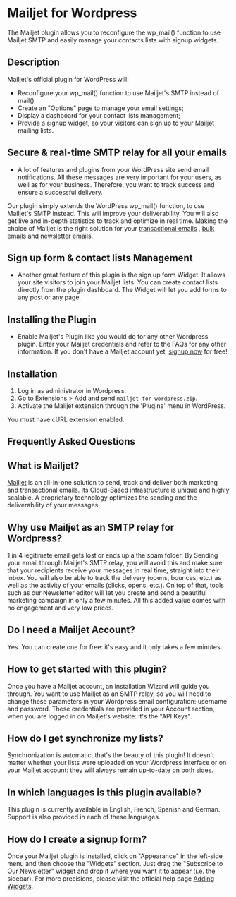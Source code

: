 Mailjet for Wordpress
=====================

The Mailjet plugin allows you to reconfigure the wp_mail() function to use Mailjet SMTP and easily manage your contacts lists with signup widgets.


Description
-----------

Mailjet's official plugin for WordPress will:

- Reconfigure your wp_mail() function to use Mailjet's SMTP instead of mail() 
- Create an "Options" page to manage your email settings; 
- Display a dashboard for your contact lists management;
- Provide a signup widget, so your visitors can sign up to your Mailjet mailing lists.


## Secure & real-time SMTP relay for all your emails
- A lot of features and plugins from your WordPress site send email notifications. All these messages are very important for your users, as well as for your business. Therefore, you want to track success and ensure a successful delivery. 

Our plugin simply extends the WordPress wp_mail() function, to use Mailjet's SMTP instead. This will improve your deliverability. You will also get live and in-depth statistics to track and optimize in real time. Making the choice of Mailjet is the right solution for your [transactional emails](http://www.mailjet.com/features/transactional-email.html) , [bulk emails](http://www.mailjet.com/features/bulk-email.html) and [newsletter emails](https://www.mailjet.com/features/newsletter-service.html).

## Sign up form & contact lists Management
-  Another great feature of this plugin is the sign up form Widget. It allows your site visitors to join your Mailjet lists. You can create contact lists directly from the plugin dashboard. The Widget will let you add forms to any post or any page.

## Installing the Plugin
-  Enable Mailjet's Plugin like you would do for any other Wordpress plugin. Enter your Mailjet credentials and refer to the FAQs for any other information. If you don't have a Mailjet account yet, [signup now](http://www.mailjet.com) for free!


Installation
------------

1. Log in as administrator in Wordpress.
2. Go to Extensions > Add and send `mailjet-for-wordpress.zip`.
3. Activate the Mailjet extension through the 'Plugins' menu in WordPress.

You must have cURL extension enabled.


Frequently Asked Questions
--------------------------

## What is Mailjet?
[Mailjet](http://www.mailjet.com) is an all-in-one solution to send, track and deliver both marketing and transactional emails. Its Cloud-Based infrastructure is unique and highly scalable. A proprietary technology optimizes the sending and the deliverability of your messages. 

## Why use Mailjet as an SMTP relay for Wordpress?
1 in 4 legitimate email gets lost or ends up a the spam folder. By Sending your email through Mailjet's SMTP relay, you will avoid this and make sure that your recipients receive your messages in real time, straight into their inbox. You will also be able to track the delivery (opens, bounces, etc.) as well as the activity of your emails (clicks, opens, etc.). On top of that, tools such as our Newsletter editor will let you create and send a beautiful marketing campaign in only a few minutes. All this added value comes with no engagement and very low prices.  

## Do I need a Mailjet Account?
Yes. You can create one for free: it's easy and it only takes a few minutes. 

## How to get started with this plugin?
Once you have a Mailjet account, an installation Wizard will guide you through. You want to use Mailjet as an SMTP relay, so you will need to change these parameters in your Wordpress email configuration: username and password. These credentials are provided in your Account section, when you are logged in on Mailjet's website: it's the "API Keys".

## How do I get synchronize my lists?
Synchronization is automatic, that's the beauty of this plugin! It doesn't matter whether your lists were uploaded on your Wordpress interface or on your Mailjet account: they will always remain up-to-date on both sides. 

## In which languages is this plugin available?
This plugin is currently available in English, French, Spanish and German. Support is also provided in each of these languages. 

## How do I create a signup form?
Once your Mailjet plugin is installed, click on "Appearance" in the left-side menu  and then choose the "Widgets" section. Just drag  the "Subscribe to Our Newsletter" widget and drop it where you want it to appear (i.e. the sidebar). For more precisions, please visit the official help page [Adding Widgets](http://en.support.wordpress.com/widgets/#adding-widgets).